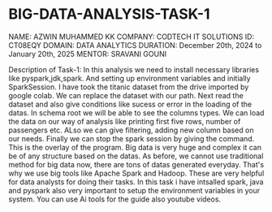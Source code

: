 # BIG-DATA-ANALYSIS-TASK-1
NAME: AZWIN MUHAMMED KK 
COMPANY: CODTECH IT SOLUTIONS
ID: CT08EQY
DOMAIN: DATA ANALYTICS
DURATION: December 20th, 2024 to January 20th, 2025 
MENTOR: SRAVANI GOUNI

Description of Task-1:
In this analysis we need to install necessary libraries like pyspark,jdk,spark. And setting up environment variables and initially SparkSession.
I have took the titanic dataset from the drive imported by google colab. We can replace the dataset with our path.
Next read the dataset and also give conditions like sucess or error in the loading of the datas. In schema root we will be able to see the columns types.
We can load the data on our way of analysis like printing first five rows, number of passengers etc. ALso we can give filtering, adding new column based on our needs.
Finally we can stop the spark session by giving the command. This is the overlay of the program.
Big data is very huge and complex it can be of any structure based on the datas. As before, we cannot use traditional method for big data now, there are tons of datas generated everyday. That's why we use big tools like Apache Spark and Hadoop. These are very helpful for data analysts for doing their tasks. In this task i have intsalled spark, java and pyspark also very important to setup the environment variables in your system. You can use Ai tools for the guide also youtube videos. 




